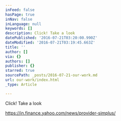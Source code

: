 ```yaml
---
inFeed: false
hasPage: true
inNav: false
inLanguage: null
keywords: []
description: Click! Take a look
datePublished: '2016-07-21T03:20:00.990Z'
dateModified: '2016-07-21T03:19:45.663Z'
title: ''
author: []
via: {}
authors: []
publisher: {}
starred: true
sourcePath: _posts/2016-07-21-our-work.md
url: our-work/index.html
_type: Article

---
```

Click! Take a look

https://in.finance.yahoo.com/news/provider-simplus/